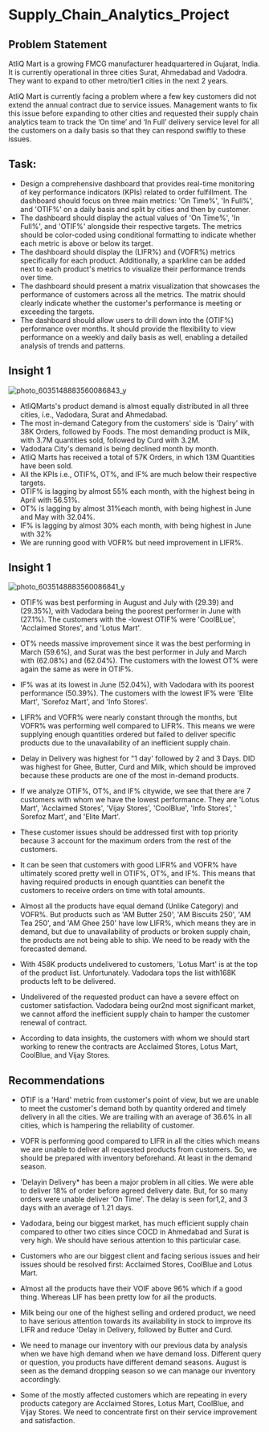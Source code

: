 # Supply_Chain_Analytics_Project

## Problem Statement
AtliQ Mart is a growing FMCG manufacturer headquartered in Gujarat, India. It is currently operational in three cities Surat, Ahmedabad and Vadodra. They want to expand to other metro/tier1 cities in the next 2 years.

AtliQ Mart is currently facing a problem where a few key customers did not extend the annual contract due to service issues. Management wants to fix this issue before expanding to other cities and requested their supply chain analytics team to track the ’On time’ and ‘In Full’ delivery service level for all the customers on a daily basis so that they can respond swiftly to these issues.

## Task:
- Design a comprehensive dashboard that provides real-time monitoring of key performance indicators (KPIs) related to order fulfillment. The dashboard should focus on three main metrics: 'On Time%', 'In Full%', and 'OTIF%' on a daily basis and split by cities and then by customer.
- The dashboard should display the actual values of 'On Time%', 'In Full%', and 'OTIF%' alongside their respective targets. The metrics should be color-coded using conditional formatting to indicate whether each metric is above or below its target.
- The dashboard should display the (LIFR%) and (VOFR%) metrics specifically for each product. Additionally, a sparkline can be added next to each product's metrics to visualize their performance trends over time.
- The dashboard should present a matrix visualization that showcases the performance of customers across all the metrics. The matrix should clearly indicate whether the customer's performance is meeting or exceeding the targets.
- The dashboard should allow users to drill down into the (OTIF%) performance over months. It should provide the flexibility to view performance on a weekly and daily basis as well, enabling a detailed analysis of trends and patterns.


## Insight 1

![photo_6035148883560086843_y](https://github.com/MohamedMohsen01/Supply_Chain_Analytics_Project/assets/109850173/7dae2959-18e5-4e07-b29b-09fe83954999)


- AtliQMarts's product demand is almost equally distributed in all three cities, i.e., Vadodara, Surat and Ahmedabad.
- The most in-demand Category from the customers' side is 'Dairy' with 38K Orders, followed by Foods. The most demanding product is Milk, with 3.7M quantities sold, followed by Curd with 3.2M.
- Vadodara City's demand is being declined month by month.
- AtliQ Marts has received a total of 57K Orders, in which 13M Quantities have been sold.
- All the KPIs i.e., OTIF%, OT%, and IF% are much below their respective targets.
- OTIF% is lagging by almost 55% each month, with the highest being in April with 56.51%.
- OT% is lagging by almost 31%each month, with being highest in June and May with 32.04%.
- IF% is lagging by almost 30% each month, with being highest in June with 32%
- We are running good with VOFR% but need improvement in LIFR%.

## Insight 1

![photo_6035148883560086841_y](https://github.com/MohamedMohsen01/Supply_Chain_Analytics_Project/assets/109850173/b5094d99-624e-4a26-a323-b8f75c4c7fae)

- OTIF% was best performing in August and July with (29.39) and (29.35%), with Vadodara being the poorest performer in June with (27.1%). The customers with the -lowest OTIF% were 'CoolBLue', 'Acclaimed Stores', and 'Lotus Mart'.
- OT% needs massive improvement since it was the best performing in March (59.6%), and Surat was the best performer in July and March with (62.08%) and (62.04%). The customers with the lowest OT% were again the same as were in OTIF%.
- IF% was at its lowest in June (52.04%), with Vadodara with its poorest performance (50.39%). The customers with the lowest IF% were 'Elite Mart', 'Sorefoz Mart', and 'Info Stores'.
- LIFR% and VOFR% were nearly constant through the months, but VOFR% was performing well compared to LIFR%. This means we were supplying enough quantities ordered but failed to deliver specific products due to the unavailability of an inefficient supply chain.
- Delay in Delivery was highest for "1 day' followed by 2 and 3 Days. DID was highest for Ghee, Butter, Curd and Milk, which should be improved because these products are one of the most in-demand products.



- If we analyze OTIF%, OT%, and IF% citywide, we see that there are 7 customers with whom we have the lowest performance. They are 'Lotus Mart', 'Acclaimed Stores', 'Vijay Stores', 'CoolBlue', 'Info Stores', ' Sorefoz Mart', and 'Elite Mart'.
- These customer issues should be addressed first with top priority because 3 account for the maximum orders from the rest of the customers.
- It can be seen that customers with good LIFR% and VOFR% have ultimately scored pretty well in OTIF%, OT%, and IF%. This means that having required products in enough quantities can benefit the customers to receive orders on time with total amounts.
- Almost all the products have equal demand (Unlike Category) and VOFR%. But products such as 'AM Butter 250', 'AM Biscuits 250', 'AM Tea 250', and 'AM Ghee 250' have low LIFR%, which means they are in demand, but due to unavailability of products or broken supply chain, the products are not being able to ship. We need to be ready with the forecasted demand.
- With 458K products undelivered to customers, 'Lotus Mart' is at the top of the product list. Unfortunately. Vadodara tops the list with168K products left to be delivered.
- Undelivered of the requested product can have a severe effect on customer satisfaction. Vadodara being our2nd most significant market, we cannot afford the inefficient supply chain to hamper the customer renewal of contract.
- According to data insights, the customers with whom we should start working to renew the contracts are Acclaimed Stores, Lotus Mart, CoolBlue, and Vijay Stores.


## Recommendations

- OTIF is a 'Hard' metric from customer's point of view, but we are unable to meet the customer's demand both by quantity ordered and timely delivery in all the cities. We are trailing with an average of 36.6% in all cities, which is hampering the reliability of customer.
- VOFR is performing good compared to LIFR in all the cities which means we are unable to deliver all requested products from customers. So, we should be prepared with inventory beforehand. At least in the demand season.
- 'Delayin Delivery* has been a major problem in all cities. We were able to deliver 18% of order before agreed delivery date. But, for so many orders were unable deliver 'On Time'. The delay is seen for1,2, and 3 days with an average of 1.21 days.
- Vadodara, being our biggest market, has much efficient supply chain compared to other two cities since COCD in Ahmedabad and Surat is very high. We should have serious attention to this particular case.
- Customers who are our biggest client and facing serious issues and heir issues should be resolved first: Acclaimed Stores, CoolBlue and Lotus Mart.


- Almost all the products have their VOIF above 96% which if a good thing. Whereas LIF has been pretty low for ail the products.
- Milk being our one of the highest selling and ordered product, we need to have serious attention towards its availability in stock to improve its LIFR and reduce 'Delay in Delivery, followed by Butter and Curd.
- We need to manage our inventory with our previous data by analysis when we have high demand when we have demand loss. Different query or question, you products have different demand seasons. August is seen as the demand dropping season so we can manage our inventory accordingly.
- Some of the mostly affected customers which are repeating in every products category are Acclaimed Stores, Lotus Mart, CoolBlue, and Vijay Stores. We need to concentrate first on their service improvement and satisfaction.
